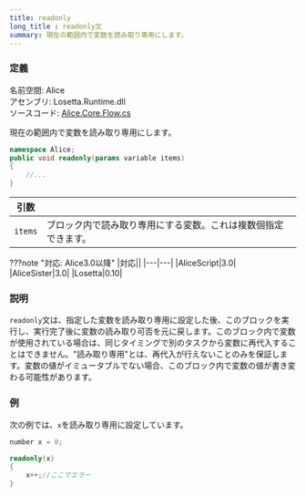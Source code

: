 ```yaml
---
title: readonly
long_title : readonly文
summary: 現在の範囲内で変数を読み取り専用にします。
---
```


### 定義
名前空間: Alice<br/>
アセンブリ: Losetta.Runtime.dll<br/>
ソースコード: [Alice.Core.Flow.cs](https://github.com/WSOFT-Project/Losetta/blob/master/Losetta.Runtime/Core/Alice.Core.Flow.cs)

現在の範囲内で変数を読み取り専用にします。

```cs title="AliceScript"
namespace Alice;
public void readonly(params variable items)
{
    //...
}
```

|引数| |
|-|-|
|`items`|ブロック内で読み取り専用にする変数。これは複数個指定できます。|

???note "対応: Alice3.0以降"
    |対応||
    |---|---|
    |AliceScript|3.0|
    |AliceSister|3.0|
    |Losetta|0.10|

### 説明
`readonly`文は、指定した変数を読み取り専用に設定した後、このブロックを実行し、実行完了後に変数の読み取り可否を元に戻します。このブロック内で変数が使用されている場合は、同じタイミングで別のタスクから変数に再代入することはできません。"読み取り専用"とは、再代入が行えないことのみを保証します。変数の値がイミュータブルでない場合、このブロック内で変数の値が書き変わる可能性があります。

### 例
次の例では、`x`を読み取り専用に設定しています。

```cs title="AliceScript"
number x = 0;

readonly(x)
{
    x++;//ここでエラー
}
```
